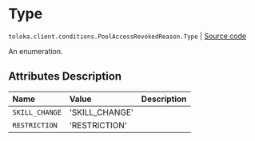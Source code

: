 # Type
`toloka.client.conditions.PoolAccessRevokedReason.Type` | [Source code](https://github.com/Toloka/toloka-kit/blob/v0.1.25/src/client/conditions.py#L230)

An enumeration.

## Attributes Description

| Name | Value | Description |
| :------| :-----------| :----------| 
`SKILL_CHANGE`|'SKILL_CHANGE'|<p></p>
`RESTRICTION`|'RESTRICTION'|<p></p>
